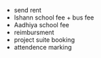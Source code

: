 - send rent
- Ishann school fee + bus fee
- Aadhiya school fee
- reimbursment
- project suite booking
- attendence marking
